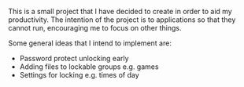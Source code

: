 This is a small project that I have decided to create in order to aid my 
productivity. The intention of the project is to applications so that they 
cannot run, encouraging me to focus on other things. 

Some general ideas that I intend to implement are:
 - Password protect unlocking early
 - Adding files to lockable groups e.g. games
 - Settings for locking e.g. times of day